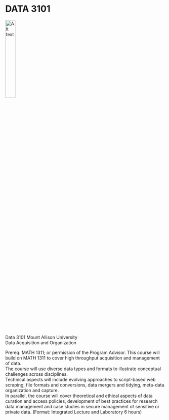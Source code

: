 # DATA 3101
<img
  src="../main/Graphics/MountAllisonUniversity_StackedWordmark-FullColour.png"
  alt="Alt text"
  title="Optional title"
  style="display: inline-block; margin: 0 auto; width: 25%">
  
Data 3101 Mount Allison University  
Data Acquisition and Organization

Prereq: MATH 1311; or permission of the Program Advisor.
This course will build on MATH 1311 to cover high throughput acquisition and management of data.  
The course will use diverse data types and formats to illustrate conceptual challenges across disciplines.  
Technical aspects will include evolving approaches to script-based web scraping, file formats and conversions, data mergers and tidying, meta-data organization and capture.  
In parallel, the course will cover theoretical and ethical aspects of data curation and access policies, development of best practices for research data management and case studies in secure management of sensitive or private data.
(Format: Integrated Lecture and Laboratory 6 hours)
